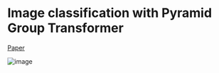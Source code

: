 # Image classification with Pyramid Group Transformer

[Paper](https://arxiv.org/pdf/2106.04108.pdf)

![image](https://user-images.githubusercontent.com/56451080/217915892-d5b280bf-641a-42b9-a36e-48cfb35dc2e9.png)
